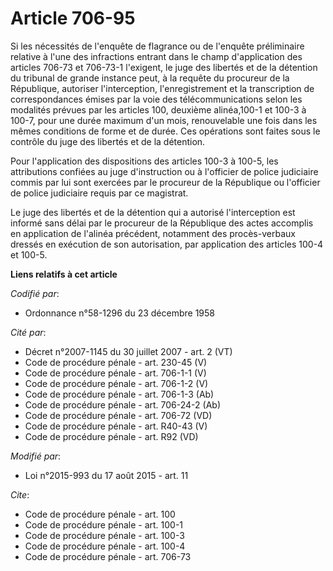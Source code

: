 # Article 706-95

Si les nécessités de l'enquête de flagrance ou de l'enquête préliminaire relative à l'une des infractions entrant dans le
champ d'application des articles 706-73 et 706-73-1 l'exigent, le juge des libertés et de la détention du tribunal de grande
instance peut, à la requête du procureur de la République, autoriser l'interception, l'enregistrement et la transcription de
correspondances émises par la voie des télécommunications selon les modalités prévues par les articles 100, deuxième
alinéa,100-1 et 100-3 à 100-7, pour une durée maximum d'un mois, renouvelable une fois dans les mêmes conditions de forme et
de durée. Ces opérations sont faites sous le contrôle du juge des libertés et de la détention. 

Pour l'application des dispositions des articles 100-3 à 100-5, les attributions confiées au juge d'instruction ou à
l'officier de police judiciaire commis par lui sont exercées par le procureur de la République ou l'officier de police
judiciaire requis par ce magistrat. 

Le juge des libertés et de la détention qui a autorisé l'interception est informé sans délai par le procureur de la
République des actes accomplis en application de l'alinéa précédent, notamment des procès-verbaux dressés en exécution de son
autorisation, par application des articles 100-4 et 100-5.

**Liens relatifs à cet article**

_Codifié par_:

  - Ordonnance n°58-1296 du 23 décembre 1958

_Cité par_:

  - Décret n°2007-1145 du 30 juillet 2007 - art. 2 (VT)
  - Code de procédure pénale - art. 230-45 (V)
  - Code de procédure pénale - art. 706-1-1 (V)
  - Code de procédure pénale - art. 706-1-2 (V)
  - Code de procédure pénale - art. 706-1-3 (Ab)
  - Code de procédure pénale - art. 706-24-2 (Ab)
  - Code de procédure pénale - art. 706-72 (VD)
  - Code de procédure pénale - art. R40-43 (V)
  - Code de procédure pénale - art. R92 (VD)

_Modifié par_:

  - Loi n°2015-993 du 17 août 2015 - art. 11

_Cite_:

  - Code de procédure pénale - art. 100
  - Code de procédure pénale - art. 100-1
  - Code de procédure pénale - art. 100-3
  - Code de procédure pénale - art. 100-4
  - Code de procédure pénale - art. 706-73
